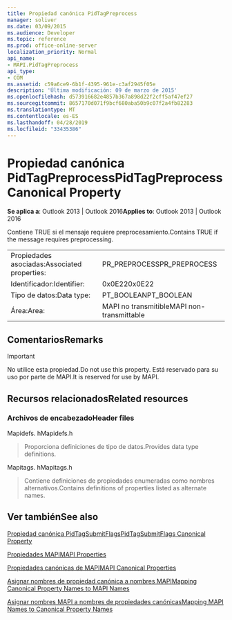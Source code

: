 ```yaml
---
title: Propiedad canónica PidTagPreprocess
manager: soliver
ms.date: 03/09/2015
ms.audience: Developer
ms.topic: reference
ms.prod: office-online-server
localization_priority: Normal
api_name:
- MAPI.PidTagPreprocess
api_type:
- COM
ms.assetid: c59a6ce9-6b1f-4395-961e-c3af2945f05e
description: 'Última modificación: 09 de marzo de 2015'
ms.openlocfilehash: d573916682e4857b367a898d22f2cff5af47ef27
ms.sourcegitcommit: 8657170d071f9bcf680aba50b9c07f2a4fb82283
ms.translationtype: MT
ms.contentlocale: es-ES
ms.lasthandoff: 04/28/2019
ms.locfileid: "33435386"
---
```

# <a name="pidtagpreprocess-canonical-property"></a><span data-ttu-id="2de8a-103">Propiedad canónica PidTagPreprocess</span><span class="sxs-lookup"><span data-stu-id="2de8a-103">PidTagPreprocess Canonical Property</span></span>

  
  
<span data-ttu-id="2de8a-104">**Se aplica a**: Outlook 2013 | Outlook 2016</span><span class="sxs-lookup"><span data-stu-id="2de8a-104">**Applies to**: Outlook 2013 | Outlook 2016</span></span> 
  
<span data-ttu-id="2de8a-105">Contiene TRUE si el mensaje requiere preprocesamiento.</span><span class="sxs-lookup"><span data-stu-id="2de8a-105">Contains TRUE if the message requires preprocessing.</span></span>
  
|||
|:-----|:-----|
|<span data-ttu-id="2de8a-106">Propiedades asociadas:</span><span class="sxs-lookup"><span data-stu-id="2de8a-106">Associated properties:</span></span>  <br/> |<span data-ttu-id="2de8a-107">PR_PREPROCESS</span><span class="sxs-lookup"><span data-stu-id="2de8a-107">PR_PREPROCESS</span></span>  <br/> |
|<span data-ttu-id="2de8a-108">Identificador:</span><span class="sxs-lookup"><span data-stu-id="2de8a-108">Identifier:</span></span>  <br/> |<span data-ttu-id="2de8a-109">0x0E22</span><span class="sxs-lookup"><span data-stu-id="2de8a-109">0x0E22</span></span>  <br/> |
|<span data-ttu-id="2de8a-110">Tipo de datos:</span><span class="sxs-lookup"><span data-stu-id="2de8a-110">Data type:</span></span>  <br/> |<span data-ttu-id="2de8a-111">PT_BOOLEAN</span><span class="sxs-lookup"><span data-stu-id="2de8a-111">PT_BOOLEAN</span></span>  <br/> |
|<span data-ttu-id="2de8a-112">Área:</span><span class="sxs-lookup"><span data-stu-id="2de8a-112">Area:</span></span>  <br/> |<span data-ttu-id="2de8a-113">MAPI no transmitible</span><span class="sxs-lookup"><span data-stu-id="2de8a-113">MAPI non-transmittable</span></span>  <br/> |
   
## <a name="remarks"></a><span data-ttu-id="2de8a-114">Comentarios</span><span class="sxs-lookup"><span data-stu-id="2de8a-114">Remarks</span></span>

> [!IMPORTANT]
> <span data-ttu-id="2de8a-115">No utilice esta propiedad.</span><span class="sxs-lookup"><span data-stu-id="2de8a-115">Do not use this property.</span></span> <span data-ttu-id="2de8a-116">Está reservado para su uso por parte de MAPI.</span><span class="sxs-lookup"><span data-stu-id="2de8a-116">It is reserved for use by MAPI.</span></span> 
  
## <a name="related-resources"></a><span data-ttu-id="2de8a-117">Recursos relacionados</span><span class="sxs-lookup"><span data-stu-id="2de8a-117">Related resources</span></span>

### <a name="header-files"></a><span data-ttu-id="2de8a-118">Archivos de encabezado</span><span class="sxs-lookup"><span data-stu-id="2de8a-118">Header files</span></span>

<span data-ttu-id="2de8a-119">Mapidefs. h</span><span class="sxs-lookup"><span data-stu-id="2de8a-119">Mapidefs.h</span></span>
  
> <span data-ttu-id="2de8a-120">Proporciona definiciones de tipo de datos.</span><span class="sxs-lookup"><span data-stu-id="2de8a-120">Provides data type definitions.</span></span>
    
<span data-ttu-id="2de8a-121">Mapitags. h</span><span class="sxs-lookup"><span data-stu-id="2de8a-121">Mapitags.h</span></span>
  
> <span data-ttu-id="2de8a-122">Contiene definiciones de propiedades enumeradas como nombres alternativos.</span><span class="sxs-lookup"><span data-stu-id="2de8a-122">Contains definitions of properties listed as alternate names.</span></span>
    
## <a name="see-also"></a><span data-ttu-id="2de8a-123">Ver también</span><span class="sxs-lookup"><span data-stu-id="2de8a-123">See also</span></span>



[<span data-ttu-id="2de8a-124">Propiedad canónica PidTagSubmitFlags</span><span class="sxs-lookup"><span data-stu-id="2de8a-124">PidTagSubmitFlags Canonical Property</span></span>](pidtagsubmitflags-canonical-property.md)


[<span data-ttu-id="2de8a-125">Propiedades MAPI</span><span class="sxs-lookup"><span data-stu-id="2de8a-125">MAPI Properties</span></span>](mapi-properties.md)
  
[<span data-ttu-id="2de8a-126">Propiedades canónicas de MAPI</span><span class="sxs-lookup"><span data-stu-id="2de8a-126">MAPI Canonical Properties</span></span>](mapi-canonical-properties.md)
  
[<span data-ttu-id="2de8a-127">Asignar nombres de propiedad canónica a nombres MAPI</span><span class="sxs-lookup"><span data-stu-id="2de8a-127">Mapping Canonical Property Names to MAPI Names</span></span>](mapping-canonical-property-names-to-mapi-names.md)
  
[<span data-ttu-id="2de8a-128">Asignar nombres MAPI a nombres de propiedades canónicas</span><span class="sxs-lookup"><span data-stu-id="2de8a-128">Mapping MAPI Names to Canonical Property Names</span></span>](mapping-mapi-names-to-canonical-property-names.md)

